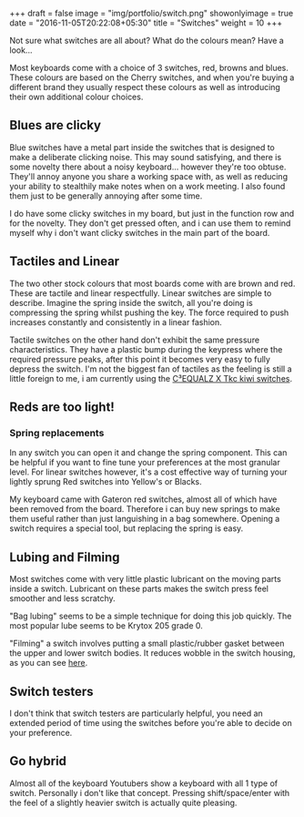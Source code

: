 +++
draft = false
image = "img/portfolio/switch.png"
showonlyimage = true
date = "2016-11-05T20:22:08+05:30"
title = "Switches"
weight = 10
+++

Not sure what switches are all about? What do the colours mean? Have a look...
<!--more-->

Most keyboards come with a choice of 3 switches, red, browns and blues. These colours are based on the Cherry switches, and when you're buying a different brand they usually respect these colours as well as introducing their own additional colour choices.

## Blues are clicky

Blue switches have a metal part inside the switches that is designed to make a deliberate clicking noise. This may sound satisfying, and there is some novelty there about a noisy keyboard... however they're too obtuse. They'll annoy anyone you share a working space with, as well as reducing your ability to stealthily make notes when on a work meeting. I also found them just to be generally annoying after some time.

I do have some clicky switches in my board, but just in the function row and for the novelty. They don't get pressed often, and i can use them to remind myself why i don't want clicky switches in the main part of the board.

## Tactiles and Linear

The two other stock colours that most boards come with are brown and red. These are tactile and linear respectfully.
Linear switches are simple to describe. Imagine the spring inside the switch, all you're doing is compressing the spring whilst pushing the key. The force required to push increases constantly and consistently in a linear fashion.

Tactile switches on the other hand don't exhibit the same pressure characteristics. They have a plastic bump during the keypress where the required pressure peaks, after this point it becomes very easy to fully depress the switch.
I'm not the biggest fan of tactiles as the feeling is still a little foreign to me, i am currently using the [C³EQUALZ X Tkc kiwi switches](https://thekey.company/collections/accessories/products/c3-equalz-x-tkc-kiwi-switches).

## Reds are too light!

### Spring replacements

In any switch you can open it and change the spring component. This can be helpful if you want to fine tune your preferences at the most granular level.
For linear switches however, it's a cost effective way of turning your lightly sprung Red switches into Yellow's or Blacks.

My keyboard came with Gateron red switches, almost all of which have been removed from the board. Therefore i can buy new springs to make them useful rather than just languishing in a bag somewhere. Opening a switch requires a special tool, but replacing the spring is easy.

## Lubing and Filming

Most switches come with very little plastic lubricant on the moving parts inside a switch. Lubricant on these parts makes the switch press feel smoother and less scratchy.

"Bag lubing" seems to be a simple technique for doing this job quickly. The most popular lube seems to be Krytox 205 grade 0.

"Filming" a switch involves putting a small plastic/rubber gasket between the upper and lower switch bodies. It reduces wobble in the switch housing, as you can see [here](https://www.youtube.com/watch?v=ndT_TTQLflI).

## Switch testers

I don't think that switch testers are particularly helpful, you need an extended period of time using the switches before you're able to decide on your preference.

## Go hybrid

Almost all of the keyboard Youtubers show a keyboard with all 1 type of switch. Personally i don't like that concept. Pressing shift/space/enter with the feel of a slightly heavier switch is actually quite pleasing.
